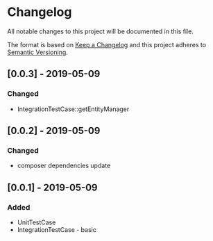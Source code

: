 # Changelog
All notable changes to this project will be documented in this file.

The format is based on [Keep a Changelog](http://keepachangelog.com/en/1.0.0/)
and this project adheres to [Semantic Versioning](http://semver.org/spec/v2.0.0.html).

## [0.0.3] - 2019-05-09
### Changed
- IntegrationTestCase::getEntityManager

## [0.0.2] - 2019-05-09
### Changed
- composer dependencies update

## [0.0.1] - 2019-05-09
### Added
- UnitTestCase
- IntegrationTestCase - basic
